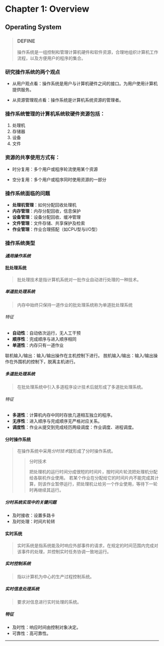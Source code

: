 # Chapter 1: Overview

## Operating System
>### DEFINE
>
>操作系统是一组控制和管理计算机硬件和软件资源，合理地组织计算机工作流程，以及方便用户的程序的集合。


### 研究操作系统的两个观点
* 从用户观点看：操作系统是用户与计算机硬件之间的接口。为用户使用计算机提供服务。

* 从资源管理观点看：操作系统是计算机系统资源的管理者。

### 操作系统管理的计算机系统软硬件资源包括：
1. 处理机
2. 存储器
3. 设备
4. 文件

### 资源的共享使用方式有：
* 时分复用：多个用户或程序轮流使用某个资源

* 空分复用：多个用户或程序同时使用资源的一部分

### 操作系统面临的问题
* **处理机管理**：如何分配回收处理机
* **内存管理**：内存分配回收，信息保护
* **设备管理**：设备分配回收、缓冲管理
* **文件管理**：文件存储、共享保护及检索
* **作业管理**：作业合理搭配（如CPU型与I/O型）

### 操作系统类型

#### *通用操作系统*

#### 批处理系统
> 批处理技术是指计算机系统对一批作业自动进行处理的一种技术。
##### 单道批处理系统
> 内存中始终只保持一道作业的批处理系统称为单道批处理系统

###### 特征
* **自动性**：自动依次运行，无人工干预
* **顺序性**：完成顺序与进入顺序相同
* **单道性**：内存只有一道作业

联机输入/输出：输入/输出操作在主机控制下进行。
脱机输入/输出：输入/输出操作在外围机的控制下，脱离主机进行。


##### 多道批处理系统
> 在批处理系统中引入多道程序设计技术后就形成了多道批处理系统。

###### 特征
* **多道性**：计算机内存中同时存放几道相互独立的程序。
* **无序性**：进入顺序与完成顺序无严格对应关系。
* **调度性**：作业从提交到完成经历两级调度：作业调度、进程调度。

#### 分时操作系统
> 在操作系统中采用*分时技术*就形成了分时操作系统。
>> 分时技术
>>
>> 把处理机的运行时间分成很短的时间片，按时间片轮流把处理机分配给各联机作业使用。
>> 若某个作业在分配给它的时间片内不能完成其计算，则该作业暂停运行，把处理机让给另一个作业使用，等待下一轮时再继续其运行。

##### 分时系统实现中的关键问题
* 及时接收：设置多路卡
* 及时处理：时间片轮转

#### 实时系统
> 实时系统是指系统能及时响应外部事件的请求，在规定的时间范围内完成对该事件的处理，并控制实时任务协调一致地运行。

##### 实时控制系统
> 指以计算机为中心的生产过程控制系统。

##### 实时信息处理系统
> 要求对信息进行实时处理的系统。

##### 特征
* 及时性：响应时间由控制对象决定。
* 可靠性：高可靠性。

***

